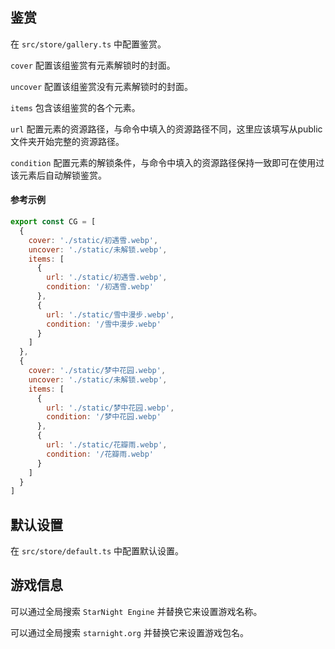 ## 鉴赏

在 `src/store/gallery.ts` 中配置鉴赏。

`cover` 配置该组鉴赏有元素解锁时的封面。

`uncover` 配置该组鉴赏没有元素解锁时的封面。

`items` 包含该组鉴赏的各个元素。

`url` 配置元素的资源路径，与命令中填入的资源路径不同，这里应该填写从public文件夹开始完整的资源路径。

`condition` 配置元素的解锁条件，与命令中填入的资源路径保持一致即可在使用过该元素后自动解锁鉴赏。

#### 参考示例
```js
export const CG = [
  {
    cover: './static/初遇雪.webp',
    uncover: './static/未解锁.webp',
    items: [
      {
        url: './static/初遇雪.webp',
        condition: '/初遇雪.webp'
      },
      {
        url: './static/雪中漫步.webp',
        condition: '/雪中漫步.webp'
      }
    ]
  },
  {
    cover: './static/梦中花园.webp',
    uncover: './static/未解锁.webp',
    items: [
      {
        url: './static/梦中花园.webp',
        condition: '/梦中花园.webp'
      },
      {
        url: './static/花瓣雨.webp',
        condition: '/花瓣雨.webp'
      }
    ]
  }
]
```

## 默认设置

在 `src/store/default.ts` 中配置默认设置。

## 游戏信息

可以通过全局搜索 `StarNight Engine` 并替换它来设置游戏名称。

可以通过全局搜索 `starnight.org` 并替换它来设置游戏包名。